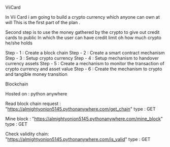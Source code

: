 ViiCard

In Vii Card i am going to build a crypto currency which anyone can own at will
This is the first part of the plan .

Second step is to use the money gathered by the crypto to give out credit cards to public
In which the user can have credit limit oh how much crypto he/she holds

Step - 1 : Create a block chain
Step - 2 : Create a smart contract mechanism
Step - 3 : Setup crypto currency
Step - 4 : Setup mechanism to handover currency assets
Step - 5 : Create a mechanism to monitor the transaction of crypto currency and asset value
Step - 6 : Create the mechanism to crypto and tangible money transition

Blockchain

Hosted on : python anywhere

Read block chain request : "https://almightyonion5145.pythonanywhere.com/get_chain" type : GET

Mine block : "https://almightyonion5145.pythonanywhere.com/mine_block" type : GET

Check validity chain: "https://almightyonion5145.pythonanywhere.com/is_valid" type : GET

